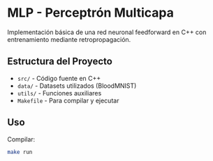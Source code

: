 # MLP - Perceptrón Multicapa

Implementación básica de una red neuronal feedforward en C++ con entrenamiento mediante retropropagación.

## Estructura del Proyecto

- `src/` - Código fuente en C++
- `data/` - Datasets utilizados (BloodMNIST)
- `utils/` - Funciones auxiliares
- `Makefile` - Para compilar y ejecutar

## Uso

Compilar:
```bash
make run
```
